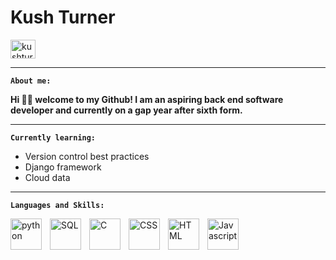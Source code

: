 # Kush Turner


<a href="https://linkedin.com/in/kushturner" target="blank"><img align="center" src="https://raw.githubusercontent.com/rahuldkjain/github-profile-readme-generator/master/src/images/icons/Social/linked-in-alt.svg" alt="kushturner" height="30" width="40" /></a>

---

**`About me:`**

**Hi 👋🏾 welcome to my Github! I am an aspiring back end software developer and currently on a gap year after sixth form.**

---

**`Currently learning:`**

 - Version control best practices
 - Django framework
 - Cloud data

---

**`Languages and Skills:`**

<img align="left" alt="python" width="50px" style="padding-right:10px" src="https://cdn.jsdelivr.net/gh/devicons/devicon/icons/python/python-original-wordmark.svg" />
<img align="left" alt="SQL" width="50px" style="padding-right:10px" src="https://cdn.jsdelivr.net/gh/devicons/devicon/icons/mysql/mysql-original-wordmark.svg" />
<img align="left" alt="C" width="50px" style="padding-right:10px" src="https://cdn.jsdelivr.net/gh/devicons/devicon/icons/c/c-original.svg" />
<img align="left" alt="CSS" width="50px" style="padding-right:10px" src="https://cdn.jsdelivr.net/gh/devicons/devicon/icons/css3/css3-original-wordmark.svg" />
<img align="left" alt="HTML" width="50px" style="padding-right:10px" src="https://cdn.jsdelivr.net/gh/devicons/devicon/icons/html5/html5-original-wordmark.svg" />
<img align="left" alt="Javascript" width="50px" style="padding-right:10px" src="https://cdn.jsdelivr.net/gh/devicons/devicon/icons/javascript/javascript-original.svg" />
